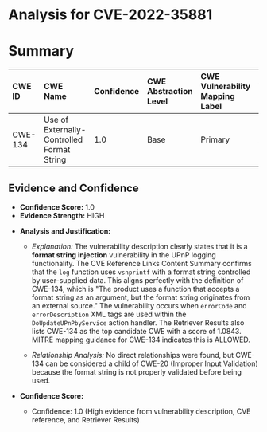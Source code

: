 # Analysis for CVE-2022-35881

# Summary
| CWE ID  | CWE Name                                                                 | Confidence | CWE Abstraction Level | CWE Vulnerability Mapping Label | CWE-Vulnerability Mapping Notes |
| :-------- | :----------------------------------------------------------------------- | :--------- | :-------------------- | :------------------------------ | :------------------------------ |
| CWE-134 | Use of Externally-Controlled Format String                               | 1.0        | Base                  | Primary                         | Allowed                       |

## Evidence and Confidence

*   **Confidence Score:** 1.0
*   **Evidence Strength:** HIGH

- **Analysis and Justification:**
  - *Explanation:* The vulnerability description clearly states that it is a **format string injection** vulnerability in the UPnP logging functionality. The CVE Reference Links Content Summary confirms that the `log` function uses `vsnprintf` with a format string controlled by user-supplied data. This aligns perfectly with the definition of CWE-134, which is "The product uses a function that accepts a format string as an argument, but the format string originates from an external source." The vulnerability occurs when `errorCode` and `errorDescription` XML tags are used within the `DoUpdateUPnPbyService` action handler. The Retriever Results also lists CWE-134 as the top candidate CWE with a score of 1.0843. MITRE mapping guidance for CWE-134 indicates this is ALLOWED.

  - *Relationship Analysis:* No direct relationships were found, but CWE-134 can be considered a child of CWE-20 (Improper Input Validation) because the format string is not properly validated before being used.

- **Confidence Score:**
  - Confidence: 1.0 (High evidence from vulnerability description, CVE reference, and Retriever Results)